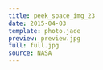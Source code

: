 ```yaml
---
title: peek_space_img_23
date: 2015-04-03
template: photo.jade
preview: preview.jpg
full: full.jpg
source: NASA
---
```

